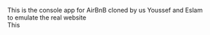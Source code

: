 This is the console app for AirBnB cloned by us Youssef and Eslam <br>
to emulate the real website <br>
This